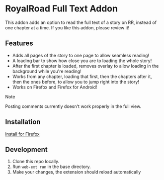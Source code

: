 # RoyalRoad Full Text Addon

This addon adds an option to read the full text of a story on RR, instead of one chapter at a time.
If you like this addon, please review it!

## Features
- Adds all pages of the story to one page to allow seamless reading!
- A loading bar to show how close you are to loading the whole story!
- After the first chapter is loaded, removes overlay to allow loading in the background while you're reading!
- Works from any chapter, loading that first, then the chapters after it, then the ones before, to allow you to jump right into the story!
- Works on Firefox and Firefox for Android!

> [!Note]
> Posting comments currently doesn't work properly in the full view.

## Installation
[Install for Firefox](https://addons.mozilla.org/en-GB/firefox/addon/royalroad-full-story/)

## Development
1. Clone this repo locally.
2. Run `web-ext run` in the base directory.
3. Make your changes, the extension should reload automatically

